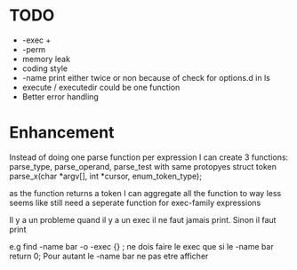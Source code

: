 # TODO

* -exec \+
* -perm
* memory leak
* coding style
* -name print either twice or non because of check for options.d in ls
* execute / executedir could be one function
* Better error handling

# Enhancement

Instead of doing one parse function per expression I can create 3 functions: parse_type, parse_operand, parse_test with same protopyes
struct token parse_x(char *argv[], int *cursor, enum_token_type);

as the function returns a token I can aggregate all the function to way less
seems like still need a seperate function for exec-family expressions

Il y a un probleme quand il y a un exec il ne faut jamais print. Sinon il faut print

e.g find -name bar -o -exec {} \; ne dois faire le exec que si le -name bar return 0; Pour autant le -name bar ne pas etre afficher
